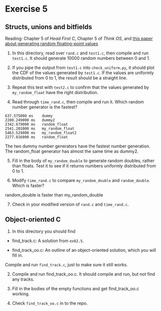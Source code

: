 # Exercise 5
## Structs, unions and bitfields

Reading: Chapter 5 of *Head First C*, Chapter 5 of *Think OS*, and
[this paper about generating random floating-point
values](http://allendowney.com/research/rand/downey07randfloat.pdf)


1) In this directory, read over `rand.c` and `test1.c`, then
compile and run `test1.c`.  It should generate 10000 random numbers
between 0 and 1.

2) If you pipe the output from `test1.c` into `check_uniform.py`, it should
plot the CDF of the values generated by `test1.c`.  If the values
are uniformly distributed from 0 to 1, the result should be a straight
line.

3) Repeat this test with `test2.c` to confirm that the values generated
by `my_random_float` have the right distribution.

4) Read through `time_rand.c`, then compile and run it.  Which
random number generator is the fastest?

```
637.575000 ms 	 dummy
2280.249000 ms 	 dummy2
2342.679000 ms 	 random_float
2541.201000 ms 	 my_random_float
5463.524000 ms 	 my_random_float2
2277.816000 ms 	 random_float
```
The two dummy number generators have the fastest number generation. The random_float generator has almost the same time as dummy2.

5) Fill in the body of `my_random_double` to generate random doubles,
rather than floats.  Test it to see if it
returns numbers uniformly distributed from 0 to 1.

6) Modify `time_rand.c` to compare `my_random_double` and
`random_double`.  Which is faster?

random_double is faster than my_random_double

7) Check in your modified version of `rand.c` and `time_rand.c`.


## Object-oriented C

1) In this directory you should find

*  find_track.c: A solution from `ex02.5`.

*  find_track_oo.c: An outline of an object-oriented solution, which you will fill in.

Compile and run `find_track.c`, just to make sure it still works.

2) Compile and run find_track_oo.c.  It should compile and run, but
not find any tracks.

3) Fill in the bodies of the empty functions and get find_track_oo.c working.

4) Check `find_track_oo.c` in to the repo.
